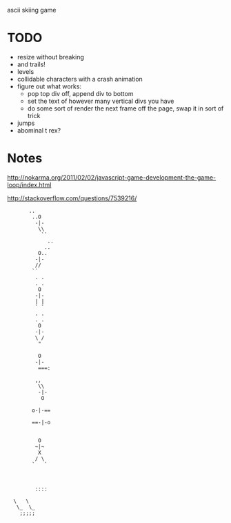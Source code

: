 ascii skiing game

TODO
====

  
  * resize without breaking
  * and trails!
  * levels
  * collidable characters with a crash animation
  * figure out what works:
    * pop top div off, append div to bottom
    * set the text of however many vertical divs you have
    * do some sort of render the next frame off the page, swap it in sort of
      trick
  * jumps
  * abominal t rex?

Notes
=====

http://nokarma.org/2011/02/02/javascript-game-development-the-game-loop/index.html

http://stackoverflow.com/questions/7539216/


           ..
            ..O
             -|-
              \\
               ``
                 ..
                ..
              O..
             -|-
             //
            `` 
             . .
             . .
              O
             -|-
             | |
             ` ` 
             . .
             . .
              O
             -|-
             \ /
              "  

              O
             -|-
              ===:

             ,,
              \\
              -|-
               O

            o-|-==
                   
            ==-|-o


              O
             ~|~
              X
             / \
            `   `



             ::::
    
      \   \
       \_  \_ 
        ;;;;;       

